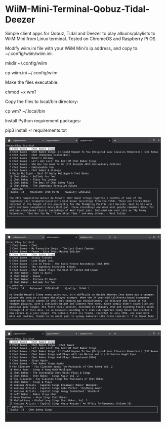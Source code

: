 # WiiM-Mini-Terminal-Qobuz-Tidal-Deezer
Simple client apps for Qobuz, Tidal and Deezer to play albums/playlists to WiiM Mini from Linux terminal.  Tested on ChromeOS and Raspberry Pi OS.

Modify wiim.ini file with your WiiM Mini's ip address, and copy to ~/.config/wiim/wiim.ini:

mkdir ~/.config/wiim

cp wiim.ini ~/.config/wiim

Make the files executable:

chmod +x wm?

Copy the files to local/bin directory:

cp wm? ~/.local/bin

Install Python requirement packages:

pip3 install -r requirements.txt


![photo](https://raw.githubusercontent.com/retired-guy/WiiM-Mini-Terminal-Qobuz-Tidal-Deezer/main/Screenshot%202022-09-09%202.05.41%20PM.png)

![photo](https://raw.githubusercontent.com/retired-guy/WiiM-Mini-Terminal-Qobuz-Tidal-Deezer/main/Screenshot%202022-09-09%202.05.31%20PM.png)

![photo](https://raw.githubusercontent.com/retired-guy/WiiM-Mini-Terminal-Qobuz-Tidal-Deezer/main/Screenshot%202022-09-09%202.05.21%20PM.png)


